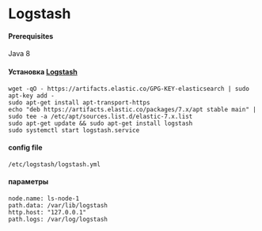 # Logstash
#### Prerequisites
Java 8
#### Установка [Logstash](https://www.elastic.co/downloads/logstash-oss)
```
wget -qO - https://artifacts.elastic.co/GPG-KEY-elasticsearch | sudo apt-key add -
sudo apt-get install apt-transport-https
echo "deb https://artifacts.elastic.co/packages/7.x/apt stable main" | sudo tee -a /etc/apt/sources.list.d/elastic-7.x.list
sudo apt-get update && sudo apt-get install logstash
sudo systemctl start logstash.service
```
#### config file
```
/etc/logstash/logstash.yml
```
#### параметры
```
node.name: ls-node-1
path.data: /var/lib/logstash
http.host: "127.0.0.1"
path.logs: /var/log/logstash
```

